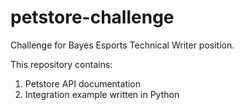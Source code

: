 # petstore-challenge
Challenge for Bayes Esports Technical Writer position.

This repository contains:

1. Petstore API documentation
2. Integration example written in Python